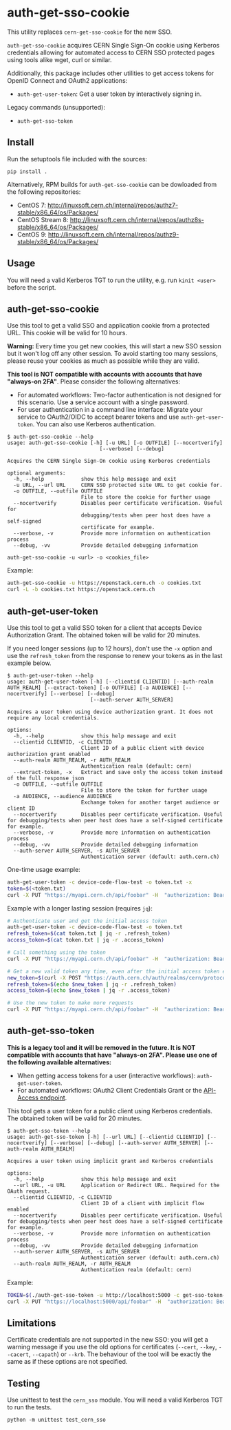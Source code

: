 # auth-get-sso-cookie

This utility replaces `cern-get-sso-cookie` for the new SSO.

`auth-get-sso-cookie` acquires CERN Single Sign-On cookie using Kerberos credentials allowing for automated access to CERN SSO protected pages using tools alike wget, curl or similar. 

Additionally, this package includes other utilities to get access tokens for OpenID Connect and OAuth2 applications:

- `auth-get-user-token`: Get a user token by interactively signing in.

Legacy commands (unsupported):
- `auth-get-sso-token`


## Install
Run the setuptools file included with the sources:

```
pip install .
```

Alternatively, RPM builds for `auth-get-sso-cookie` can be dowloaded from the following repositories:

- CentOS 7: http://linuxsoft.cern.ch/internal/repos/authz7-stable/x86_64/os/Packages/
- CentOS Stream 8: http://linuxsoft.cern.ch/internal/repos/authz8s-stable/x86_64/os/Packages/
- CentOS 9: http://linuxsoft.cern.ch/internal/repos/authz9-stable/x86_64/os/Packages/


## Usage

You will need a valid Kerberos TGT to run the utility, e.g. run `kinit <user>` before the script.


## auth-get-sso-cookie

Use this tool to get a valid SSO and application cookie from a protected URL. This cookie will be valid for 10 hours.

**Warning:** Every time you get new cookies, this will start a new SSO session but it won't log off any other session. To avoid starting too many sessions, please reuse your cookies as much as possible while they are valid.

**This tool is NOT compatible with accounts with accounts that have "always-on 2FA"**. Please consider the following alternatives:

- For automated workflows: Two-factor authentication is not designed for this scenario. Use a service account with a single password.
- For user authentication in a command line interface: Migrate your service to OAuth2/OIDC to accept bearer tokens and use `auth-get-user-token`. You can also use Kerberos authentication.


```
$ auth-get-sso-cookie --help
usage: auth-get-sso-cookie [-h] [-u URL] [-o OUTFILE] [--nocertverify]
                              [--verbose] [--debug]

Acquires the CERN Single Sign-On cookie using Kerberos credentials

optional arguments:
  -h, --help            show this help message and exit
  -u URL, --url URL     CERN SSO protected site URL to get cookie for.
  -o OUTFILE, --outfile OUTFILE
                        File to store the cookie for further usage
  --nocertverify        Disables peer certificate verification. Useful for
                        debugging/tests when peer host does have a self-signed
                        certificate for example.
  --verbose, -v         Provide more information on authentication process
  --debug, -vv          Provide detailed debugging information
```


```
auth-get-sso-cookie -u <url> -o <cookies_file>
```

Example: 
```bash
auth-get-sso-cookie -u https://openstack.cern.ch -o cookies.txt
curl -L -b cookies.txt https://openstack.cern.ch
```


## auth-get-user-token

Use this tool to get a valid SSO token for a client that accepts Device Authorization Grant. The obtained token will be valid for 20 minutes.

If you need longer sessions (up to 12 hours), don't use the `-x` option and use the `refresh_token` from the response to renew your tokens as in the last example below.

```
$ auth-get-user-token --help
usage: auth-get-user-token [-h] [--clientid CLIENTID] [--auth-realm AUTH_REALM] [--extract-token] [-o OUTFILE] [-a AUDIENCE] [--nocertverify] [--verbose] [--debug]
                           [--auth-server AUTH_SERVER]

Acquires a user token using device authorization grant. It does not require any local credentials.

options:
  -h, --help            show this help message and exit
  --clientid CLIENTID, -c CLIENTID
                        Client ID of a public client with device authorization grant enabled
  --auth-realm AUTH_REALM, -r AUTH_REALM
                        Authentication realm (default: cern)
  --extract-token, -x   Extract and save only the access token instead of the full response json
  -o OUTFILE, --outfile OUTFILE
                        File to store the token for further usage
  -a AUDIENCE, --audience AUDIENCE
                        Exchange token for another target audience or client ID
  --nocertverify        Disables peer certificate verification. Useful for debugging/tests when peer host does have a self-signed certificate for example.
  --verbose, -v         Provide more information on authentication process
  --debug, -vv          Provide detailed debugging information
  --auth-server AUTH_SERVER, -s AUTH_SERVER
                        Authentication server (default: auth.cern.ch)
```

One-time usage example:

```bash
auth-get-user-token -c device-code-flow-test -o token.txt -x
token=$(<token.txt)
curl -X PUT "https://myapi.cern.ch/api/foobar" -H  "authorization: Bearer $token" -d "{\"foo\": \"bar\"}"
```

Example with a longer lasting session (requires `jq`):

```bash
# Authenticate user and get the initial access token
auth-get-user-token -c device-code-flow-test -o token.txt
refresh_token=$(cat token.txt | jq -r .refresh_token)
access_token=$(cat token.txt | jq -r .access_token)

# Call something using the token
curl -X PUT "https://myapi.cern.ch/api/foobar" -H  "authorization: Bearer $access_token" -d "{\"foo\": \"bar\"}"

# Get a new valid token any time, even after the initial access token expires
new_token=$(curl -X POST "https://auth.cern.ch/auth/realms/cern/protocol/openid-connect/token" -d "grant_type=refresh_token" -d "refresh_token=$refresh_token" -d "client_id=device-code-flow-test")
refresh_token=$(echo $new_token | jq -r .refresh_token)
access_token=$(echo $new_token | jq -r .access_token)

# Use the new token to make more requests
curl -X PUT "https://myapi.cern.ch/api/foobar" -H  "authorization: Bearer $access_token" -d "{\"foo\": \"bar\"}"
```

## auth-get-sso-token

**This is a legacy tool and it will be removed in the future. It is NOT compatible with accounts that have "always-on 2FA". Please use one of the following available alternatives:**

- When getting access tokens for a user (interactive workflows): `auth-get-user-token`.
- For automated workflows: OAuth2 Client Credentials Grant or the [API-Access endpoint](https://auth.docs.cern.ch/user-documentation/oidc/api-access/).


This tool gets a user token for a public client using Kerberos credentials. The obtained token will be valid for 20 minutes.

```
$ auth-get-sso-token --help
usage: auth-get-sso-token [-h] [--url URL] [--clientid CLIENTID] [--nocertverify] [--verbose] [--debug] [--auth-server AUTH_SERVER] [--auth-realm AUTH_REALM]

Acquires a user token using implicit grant and Kerberos credentials

options:
  -h, --help            show this help message and exit
  --url URL, -u URL     Application or Redirect URL. Required for the OAuth request.
  --clientid CLIENTID, -c CLIENTID
                        Client ID of a client with implicit flow enabled
  --nocertverify        Disables peer certificate verification. Useful for debugging/tests when peer host does have a self-signed certificate for example.
  --verbose, -v         Provide more information on authentication process
  --debug, -vv          Provide detailed debugging information
  --auth-server AUTH_SERVER, -s AUTH_SERVER
                        Authentication server (default: auth.cern.ch)
  --auth-realm AUTH_REALM, -r AUTH_REALM
                        Authentication realm (default: cern)
```

Example:

```bash
TOKEN=$(./auth-get-sso-token -u http://localhost:5000 -c get-sso-token-test)
curl -X PUT "https://localhost:5000/api/foobar" -H  "authorization: Bearer $TOKEN" -d "{\"foo\": \"bar\"}"
```


## Limitations

Certificate credentials are not supported in the new SSO: you will get a warning message if you use the old options for certificates (`--cert`, `--key`, `--cacert`, `--capath`) or `--krb`. The behaviour of the tool will be exactly the same as if these options are not specified.


## Testing

Use unittest to test the `cern_sso` module. You will need a valid Kerberos TGT to run the tests.

```
python -m unittest test_cern_sso
```

